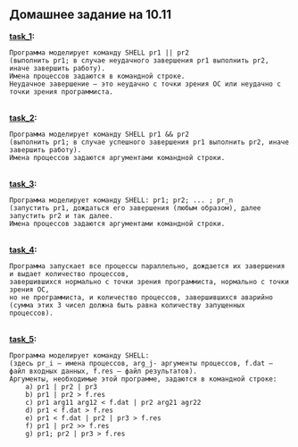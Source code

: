 ## Домашнее задание на 10.11
<b> [task_1](./task_1.c): </b><br>
    
    Программа моделирует команду SHELL pr1 || pr2 
    (выполнить pr1; в случае неудачного завершения pr1 выполнить pr2, иначе завершить работу).
    Имена процессов задаются в командной строке.
    Неудачное завершение — это неудачно с точки зрения ОС или неудачно с точки зрения программиста.
<br> <b> [task_2](./task_2.c): </b><br>

    Программа моделирует команду SHELL pr1 && pr2
    (выполнить pr1; в случае успешного завершения pr1 выполнить pr2, иначе завершить работу).
    Имена процессов задаются аргументами командной строки.
<br> <b> [task_3](./task_3.c): </b><br>
    
    Программа моделирует команду SHELL: pr1; pr2; ... ; pr_n
    (запустить pr1, дождаться его завершения (любым образом), далее запустить pr2 и так далее.
    Имена процессов задаются аргументами командной строки.
<br> <b> [task_4](./task_4.c): </b><br>
    
    Программа запускает все процессы параллельно, дождается их завершения и выдает количество процессов,
    завершившихся нормально с точки зрения программиста, нормально с точки зрения ОС,
    но не программиста, и количество процессов, завершившихся аварийно
    (сумма этих 3 чисел должна быть равна количеству запущенных процессов).
<br> <b> [task_5](./task_5.c): </b><br>
    
    Программа моделирует команду SHELL: 
    (здесь pr_i – имена процессов, arg_j- аргументы процессов, f.dat – файл входных данных, f.res – файл результатов).
    Аргументы, необходимые этой программе, задаются в командной строке:
        a) pr1 | pr2 | pr3
        b) pr1 | pr2 > f.res
        c) pr1 arg11 arg12 < f.dat | pr2 arg21 agr22
        d) pr1 < f.dat > f.res
        e) pr1 < f.dat | pr2 | pr3 > f.res
        f) pr1 | pr2 >> f.res
        g) pr1; pr2 | pr3 > f.res
